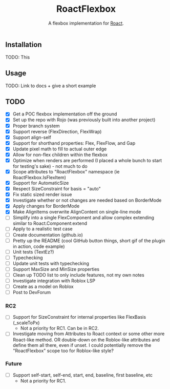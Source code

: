 <h1 align="center">RoactFlexbox</h1>

<div align="center">
    A flexbox implementation for <a href="https://github.com/Roblox/roact">Roact</a>.
</div>

<div>&nbsp;</div>

## Installation
TODO: This

## Usage
TODO: Link to docs + give a short example

## TODO
- [X] Get a POC flexbox implementation off the ground
- [X] Set up the repo with Rojo (was previously built into another project)
- [X] Proper branch system
- [X] Support reverse (FlexDirection, FlexWrap)
- [X] Support align-self
- [X] Support for shorthand properties: Flex, FlexFlow, and Gap
- [X] Update pixel math to fill to actual outer edge
- [X] Allow for non-flex children within the flexbox
- [X] Optimize when renders are performed (I placed a whole bunch to start for testing's sake) - not much to do
- [X] Scope attributes to "RoactFlexbox" namespace (ie RoactFlexbox.IsFlexItem)
- [X] Support for AutomaticSize
- [X] Respect SizeConstraint for basis = "auto"
- [X] Fix static sized render issue
- [X] Investigate whether or not changes are needed based on BorderMode
- [X] Apply changes for BorderMode
- [X] Make AlignItems overwrite AlignContent on single-line mode
- [ ] Simplify into a single FlexComponent and allow complex extending similar to Roact.Component:extend
- [ ] Apply to a realistic test case
- [ ] Create documentation (github.io)
- [ ] Pretty up the README (cool GitHub button things, short gif of the plugin in action, code example)
- [ ] Unit tests (TextEz?)
- [ ] Typechecking
- [ ] Update unit tests with typechecking
- [ ] Support MaxSize and MinSize properties
- [ ] Clean up TODO list to only include features, not my own notes
- [ ] Investigate integration with Roblox LSP
- [ ] Create as a model on Roblox
- [ ] Post to DevForum

### RC2
- [ ] Support for SizeConstraint for internal properties like FlexBasis (_scaleToPx)
    - Not a priority for RC1. Can be in RC2.
- [ ] Investigate moving from Attributes to Roact context or some other more Roact-like method. OR double-down on the Roblox-like attributes and define them all there, even if unset. I could potentially remove the "RoactFlexbox" scope too for Roblox-like style?

### Future
- [ ] Support self-start, self-end, start, end, baseline, first baseline, etc
    - Not a priority for RC1.
